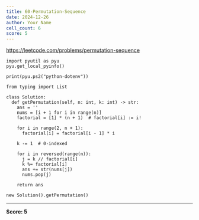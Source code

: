 ```yaml
---
title: 60-Permutation-Sequence
date: 2024-12-26
author: Your Name
cell_count: 6
score: 5
---
```


https://leetcode.com/problems/permutation-sequence


```
import pyutil as pyu
pyu.get_local_pyinfo()
```


```
print(pyu.ps2("python-dotenv"))
```


```
from typing import List
```


```
class Solution:
  def getPermutation(self, n: int, k: int) -> str:
    ans = ''
    nums = [i + 1 for i in range(n)]
    factorial = [1] * (n + 1)  # factorial[i] := i!

    for i in range(2, n + 1):
      factorial[i] = factorial[i - 1] * i

    k -= 1  # 0-indexed

    for i in reversed(range(n)):
      j = k // factorial[i]
      k %= factorial[i]
      ans += str(nums[j])
      nums.pop(j)

    return ans
```


```
new Solution().getPermutation()
```


---
**Score: 5**